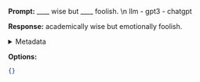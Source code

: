 **Prompt:**
____ wise but ____ foolish. \n llm - gpt3 - chatgpt

**Response:**
academically wise but emotionally foolish.

<details><summary>Metadata</summary>

- Duration: 1542 ms
- Datetime: 2023-09-02T18:18:24.888159
- Model: gpt-4-0613

</details>

**Options:**
```json
{}
```

